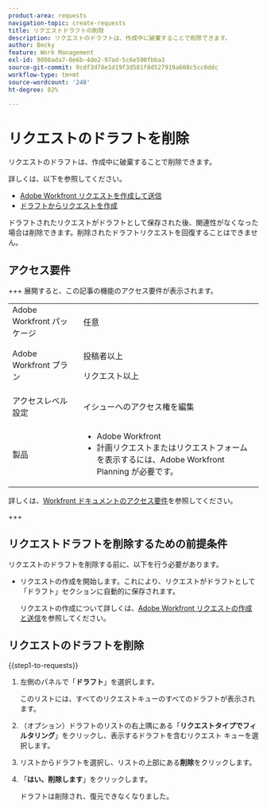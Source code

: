 ```yaml
---
product-area: requests
navigation-topic: create-requests
title: リクエストドラフトの削除
description: リクエストのドラフトは、作成中に破棄することで削除できます。
author: Becky
feature: Work Management
exl-id: 9098ada7-0e6b-4de2-97ad-5c6e590fbba3
source-git-commit: 9cdf3d78e1d19f3d581f8d527919a608c5cc0ddc
workflow-type: tm+mt
source-wordcount: '248'
ht-degree: 82%

---
```


# リクエストのドラフトを削除

リクエストのドラフトは、作成中に破棄することで削除できます。

詳しくは、以下を参照してください。

* [Adobe Workfront リクエストを作成して送信](../../../manage-work/requests/create-requests/create-submit-requests.md)
* [ドラフトからリクエストを作成](../../../manage-work/requests/create-requests/create-requests-from-drafts.md)

ドラフトされたリクエストがドラフトとして保存された後、関連性がなくなった場合は削除できます。削除されたドラフトリクエストを回復することはできません。

## アクセス要件

+++ 展開すると、この記事の機能のアクセス要件が表示されます。

<table style="table-layout:auto"> 
 <col> 
 <col> 
 <tbody> 
  <tr> 
   <td role="rowheader">Adobe Workfront パッケージ</td> 
   <td> <p>任意 </p> </td> 
  </tr> 
  <tr> 
   <td role="rowheader">Adobe Workfront プラン</td> 
   <td> <p>投稿者以上</p>
   <p>リクエスト以上</p>
    </td> 
  </tr> 
  <tr> 
   <td role="rowheader">アクセスレベル設定</td> 
   <td> <p>イシューへのアクセス権を編集</p>  </td> 
  </tr> 
  <tr> 
   <td role="rowheader"> 製品</td> 
   <td> <ul><li>Adobe Workfront</li><li>計画リクエストまたはリクエストフォームを表示するには、Adobe Workfront Planning が必要です。</td> 
  </tr> 
 </tbody> 
</table>

詳しくは、[Workfront ドキュメントのアクセス要件](/help/quicksilver/administration-and-setup/add-users/access-levels-and-object-permissions/access-level-requirements-in-documentation.md)を参照してください。

+++

## リクエストドラフトを削除するための前提条件

リクエストのドラフトを削除する前に、以下を行う必要があります。

* リクエストの作成を開始します。これにより、リクエストがドラフトとして「ドラフト」セクションに自動的に保存されます。

  リクエストの作成について詳しくは、[Adobe Workfront リクエストの作成と送信](../../../manage-work/requests/create-requests/create-submit-requests.md)を参照してください。

## リクエストのドラフトを削除

{{step1-to-requests}}

1. 左側のパネルで「**ドラフト**」を選択します。

   このリストには、すべてのリクエストキューのすべてのドラフトが表示されます。

1. （オプション）ドラフトのリストの右上隅にある「**リクエストタイプでフィルタリング**」をクリックし、表示するドラフトを含むリクエスト キューを選択します。
1. リストからドラフトを選択し、リストの上部にある&#x200B;**削除**&#x200B;をクリックします。
1. 「**はい、削除します**」をクリックします。

   ドラフトは削除され、復元できなくなりました。
